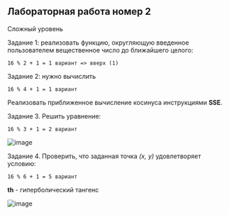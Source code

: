 ## Лабораторная работа номер 2

Сложный уровень

Задание 1: реализовать функцию, округляющую введенное пользователем вещественное число до ближайшего целого:

    16 % 2 + 1 = 1 вариант => вверх (1)

Задание 2: нужно вычислить

    16 % 4 + 1 = 1 вариант 
    
Реализовать приближенное вычисление косинуса инструкциями **SSE**.

Задание 3. Решить уравнение: 

    16 % 3 + 1 = 2 вариант

![image](https://github.com/Santas7/ASM/assets/86359412/2a8a3206-3d20-4048-9a48-889ecac130c4)


Задание 4. Проверить, что заданная точка _(x, y)_ удовлетворяет условию:

    16 % 6 + 1 = 5 вариант

**th** - гиперболический тангенс

![image](https://github.com/Santas7/ASM/assets/86359412/fe6b7e83-2fe1-4326-95db-c4ca52e20bac)




